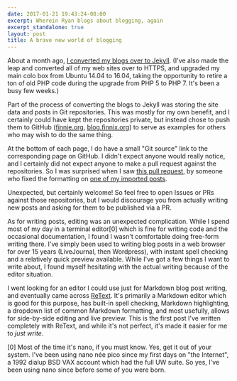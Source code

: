 ```yaml
---
date: 2017-01-21 19:43:24-08:00
excerpt: Wherein Ryan blogs about blogging, again
excerpt_standalone: true
layout: post
title: A brave new world of blogging
---
```

About a month ago, [I converted my blogs over to Jekyll](https://www.finnie.org/2016/12/16/blog-sites-updated/).
(I've also made the leap and converted all of my web sites over to HTTPS, and upgraded my main colo box from Ubuntu 14.04 to 16.04, taking the opportunity to retire a ton of old PHP code during the upgrade from PHP 5 to PHP 7.
It's been a busy few weeks.)

Part of the process of converting the blogs to Jekyll was storing the site data and posts in Git repositories.
This was mostly for my own benefit, and I certainly could have kept the repositories private, but instead chose to push them to GitHub ([finnie.org](https://github.com/rfinnie/jekyll-finnie), [blog.finnix.org](https://github.com/rfinnie/jekyll-finnie)) to serve as examples for others who may wish to do the same thing.

At the bottom of each page, I do have a small "Git source" link to the corresponding page on GitHub.
I didn't expect anyone would really notice, and I certainly did not expect anyone to make a pull request against the repositories.
So I was surprised when I saw [this pull request](https://github.com/rfinnie/jekyll-finnie/pull/1), by someone who fixed the formatting on [one of my imported posts](https://www.finnie.org/2010/03/07/external-temperature-monitoring-with-linux/).

Unexpected, but certainly welcome!
So feel free to open Issues or PRs against those repositories, but I would discourage you from actually writing new posts and asking for them to be published via a PR.

As for writing posts, editing was an unexpected complication.
While I spend most of my day in a terminal editor[0] which is fine for writing code and the occasional documentation, I found I wasn't comfortable doing free-form writing there.
I've simply been used to writing blog posts in a web browser for over 15 years (LiveJournal, then Wordpress), with instant spell checking and a relatively quick preview available.
While I've got a few things I want to write about, I found myself hesitating with the actual writing because of the editor situation.

I went looking for an editor I could use just for Markdown blog post writing, and eventually came across [ReText](https://github.com/retext-project/retext).
It's primarily a Markdown editor which is good for this purpose, has built-in spell checking, Markdown highlighting, a dropdown list of common Markdown formatting, and most usefully, allows for side-by-side editing and live preview.
This is the first post I've written completely with ReText, and while it's not perfect, it's made it easier for me to *just write*.

[0] Most of the time it's nano, if you must know.
Yes, get it out of your system.
I've been using nano née pico since my first days on "the Internet", a 1992 dialup BSD VAX account which had the full UW suite.
So yes, I've been using nano since before some of you were born.